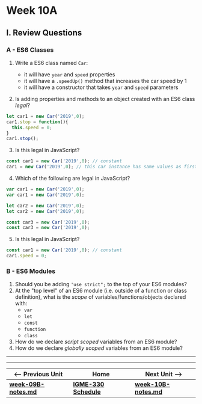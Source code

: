 # Week 10A

## I. Review Questions

### A - ES6 Classes
1. Write a ES6 class named `Car`:
    - it will have `year` and `speed` properties
    - it will have a `.speedUp()` method that increases the car speed by 1
    - it will have a constructor that takes `year` and `speed` parameters
  
2. Is adding properties and methods to an object created with an ES6 class *legal*?

```js
let car1 = new Car('2019',0);
car1.stop = function(){
  this.speed = 0;
}
car1.stop();
```

3. Is this legal in JavaScript?

```js
const car1 = new Car('2019',0); // constant 
car1 = new Car('2019',0); // this car instance has same values as first car
```

4. Which of the following are legal in JavaScript?

```js
var car1 = new Car('2019',0);
var car1 = new Car('2019',0);

let car2 = new Car('2019',0);
let car2 = new Car('2019',0);

const car3 = new Car('2019',0);
const car3 = new Car('2019',0);
```

5. Is this legal in JavaScript?

```js
const car1 = new Car('2019',0); // constant 
car1.speed = 0;
```

### B - ES6 Modules

1. Should you be adding `'use strict";` to the top of your ES6 modules?
2. At the "top level" of an ES6 module (i.e. outside of a function or class definition), what is the *scope* of variables/functions/objects declared with:
    - `var`
    - `let`
    - `const`
    - `function`
    - `class`
3. How do we declare *script scoped* variables from an ES6 module?
4. How do we declare *globally scoped* variables from an ES6 module?

<hr><hr>

| <-- Previous Unit | Home | Next Unit -->
| --- | --- | --- 
| [**week-09B-notes.md**](week-09B-notes.md)     |  [**IGME-330 Schedule**](../schedule.md) | [**week-10B-notes.md**](week-10B-notes.md)
